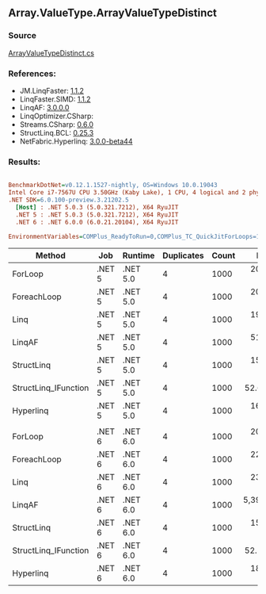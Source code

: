 ﻿## Array.ValueType.ArrayValueTypeDistinct

### Source
[ArrayValueTypeDistinct.cs](../LinqBenchmarks/Array/ValueType/ArrayValueTypeDistinct.cs)

### References:
- JM.LinqFaster: [1.1.2](https://www.nuget.org/packages/JM.LinqFaster/1.1.2)
- LinqFaster.SIMD: [1.1.2](https://www.nuget.org/packages/LinqFaster.SIMD/1.0.3)
- LinqAF: [3.0.0.0](https://www.nuget.org/packages/LinqAF/3.0.0.0)
- LinqOptimizer.CSharp: [](https://www.nuget.org/packages/LinqOptimizer.CSharp/)
- Streams.CSharp: [0.6.0](https://www.nuget.org/packages/Streams.CSharp/0.6.0)
- StructLinq.BCL: [0.25.3](https://www.nuget.org/packages/StructLinq.BCL/0.25.3)
- NetFabric.Hyperlinq: [3.0.0-beta44](https://www.nuget.org/packages/NetFabric.Hyperlinq/3.0.0-beta44)

### Results:
``` ini

BenchmarkDotNet=v0.12.1.1527-nightly, OS=Windows 10.0.19043
Intel Core i7-7567U CPU 3.50GHz (Kaby Lake), 1 CPU, 4 logical and 2 physical cores
.NET SDK=6.0.100-preview.3.21202.5
  [Host] : .NET 5.0.3 (5.0.321.7212), X64 RyuJIT
  .NET 5 : .NET 5.0.3 (5.0.321.7212), X64 RyuJIT
  .NET 6 : .NET 6.0.0 (6.0.21.20104), X64 RyuJIT

EnvironmentVariables=COMPlus_ReadyToRun=0,COMPlus_TC_QuickJitForLoops=1,COMPlus_TieredPGO=1  

```
|               Method |    Job |  Runtime | Duplicates | Count |        Mean |     Error |    StdDev |      Median | Ratio | RatioSD |    Gen 0 |   Gen 1 |   Gen 2 | Allocated |
|--------------------- |------- |--------- |----------- |------ |------------:|----------:|----------:|------------:|------:|--------:|---------:|--------:|--------:|----------:|
|              ForLoop | .NET 5 | .NET 5.0 |          4 |  1000 |   202.88 μs |  2.375 μs |  2.105 μs |   202.40 μs |  1.00 |    0.00 |  86.9141 | 43.4570 | 43.4570 | 276,496 B |
|          ForeachLoop | .NET 5 | .NET 5.0 |          4 |  1000 |   205.42 μs |  3.765 μs |  2.939 μs |   204.44 μs |  1.01 |    0.02 |  86.9141 | 43.4570 | 43.4570 | 276,496 B |
|                 Linq | .NET 5 | .NET 5.0 |          4 |  1000 |   190.56 μs |  1.868 μs |  2.076 μs |   189.89 μs |  0.94 |    0.02 |  73.9746 |       - |       - | 155,048 B |
|               LinqAF | .NET 5 | .NET 5.0 |          4 |  1000 |   518.39 μs |  2.084 μs |  1.740 μs |   518.29 μs |  2.55 |    0.03 | 190.4297 |       - |       - | 400,168 B |
|           StructLinq | .NET 5 | .NET 5.0 |          4 |  1000 |   155.94 μs |  0.612 μs |  0.543 μs |   156.09 μs |  0.77 |    0.01 |        - |       - |       - |      56 B |
| StructLinq_IFunction | .NET 5 | .NET 5.0 |          4 |  1000 |    52.67 μs |  1.163 μs |  3.429 μs |    50.76 μs |  0.26 |    0.02 |        - |       - |       - |         - |
|            Hyperlinq | .NET 5 | .NET 5.0 |          4 |  1000 |   165.60 μs |  2.199 μs |  2.057 μs |   164.81 μs |  0.82 |    0.01 |        - |       - |       - |         - |
|                      |        |          |            |       |             |           |           |             |       |         |          |         |         |           |
|              ForLoop | .NET 6 | .NET 6.0 |          4 |  1000 |   202.44 μs |  1.863 μs |  1.556 μs |   202.77 μs |  1.00 |    0.00 |  86.9141 | 43.4570 | 43.4570 | 276,488 B |
|          ForeachLoop | .NET 6 | .NET 6.0 |          4 |  1000 |   223.64 μs |  6.181 μs | 18.127 μs |   229.44 μs |  1.15 |    0.06 |  86.9141 | 43.4570 | 43.4570 | 276,488 B |
|                 Linq | .NET 6 | .NET 6.0 |          4 |  1000 |   232.48 μs |  1.113 μs |  0.929 μs |   232.57 μs |  1.15 |    0.01 |  86.9141 | 43.4570 | 43.4570 | 276,360 B |
|               LinqAF | .NET 6 | .NET 6.0 |          4 |  1000 | 5,390.95 μs | 89.743 μs | 83.946 μs | 5,358.91 μs | 26.60 |    0.34 | 179.6875 |       - |       - | 382,472 B |
|           StructLinq | .NET 6 | .NET 6.0 |          4 |  1000 |   159.60 μs |  0.675 μs |  0.564 μs |   159.68 μs |  0.79 |    0.01 |        - |       - |       - |      56 B |
| StructLinq_IFunction | .NET 6 | .NET 6.0 |          4 |  1000 |    52.21 μs |  0.643 μs |  0.601 μs |    52.28 μs |  0.26 |    0.00 |        - |       - |       - |         - |
|            Hyperlinq | .NET 6 | .NET 6.0 |          4 |  1000 |   183.55 μs |  1.345 μs |  1.123 μs |   183.27 μs |  0.91 |    0.01 |        - |       - |       - |         - |
